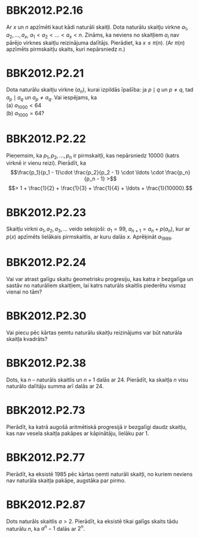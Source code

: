 # <lo-sample/> BBK2012.P2.16

Ar $x$ un $n$ apzīmēti kaut kādi naturāli skaitļi.
Dota naturālu skaitļu virkne $a_1,a_2,\ldots,a_x$, 
$a_1 < a_2 < \ldots < a_x < n$. 
Zināms, ka neviens no skaitļiem $a_i$ nav pārējo virknes 
skaitļu reizinājuma dalītājs. Pierādiet, ka $x \leq \pi(n)$. 
(Ar $\pi(n)$ apzīmēts pirmskaitļu skaits, kuri nepārsniedz $n$.)

<!--
questionType=Prove.ForAll
-->



# <lo-sample/> BBK2012.P2.21

Dota naturālu skaitļu virkne $(a_n)$, kurai izpildās īpašība:
ja $p \mid q$ un $p \neq q$, tad $a_p \mid a_q$ un 
$a_p \neq a_q$. Vai iespējams, ka  
(a) $a_{1000} < 64$  
(b) $a_{1000} = 64$?

<!--
questionType=ProveDisprove.Exists
-->



# <lo-sample/> BBK2012.P2.22

Pieņemsim, ka $p_1,p_2,\ldots,p_n$ ir pirmskaitļi, kas nepārsniedz
$10000$ (katrs virknē ir vienu reizi). Pierādīt, ka 
$$\frac{p_1}{p_1 - 1}\cdot \frac{p_2}{p_2 - 1} \cdot \ldots
\cdot \frac{p_n}{p_n - 1} >$$
$$> 1 + \frac{1}{2} + \frac{1}{3} + 
\frac{1}{4} + \ldots + \frac{1}{10000}.$$

<!--
questionType=Prove.ForAll
-->



# <LO-REFFF/> BBK2012.P2.23

Skaitļu virkni $a_1,a_2,a_3,\ldots$ veido sekojoši: 
$a_1 = 99$, $a_{n+1} = a_n + p(a_n)$, kur
ar $p(x)$ apzīmēts lielākais pirmskaitlis, ar kuru dalās $x$. 
Aprēķināt $a_{1999}$. 

<!--
mainEntry=LV.TST.1999.12.5
questionType=Find.Only
-->




# <lo-sample/> BBK2012.P2.24

Vai var atrast galīgu skaitu ģeometrisku progresiju, 
kas katra ir bezgalīga un sastāv no naturāliem skaitļiem, 
lai katrs naturāls skaitlis piederētu vismaz vienai no tām?

<!--
questionType=ProveDisprove.Exists
seeAlso=BBK2012.P1.52
-->



# <lo-sample/> BBK2012.P2.30

Vai piecu pēc kārtas ņemtu naturālu skaitļu 
reizinājums var būt naturāla skaitļa
kvadrāts?


<!--
sameAs=LV.TST.1988.9.1
-->



# <lo-sample/> BBK2012.P2.38

Dots, ka $n$ – naturāls skaitlis un $n+1$ dalās ar $24$. 
Pierādīt, ka skaitļa $n$ visu
naturālo dalītāju summa arī dalās ar $24$.

<!--
sameAs=LV.TST.1992.9.1
-->




# <lo-sample/> BBK2012.P2.73

Pierādīt, ka katrā augošā aritmētiskā progresijā 
ir bezgalīgi daudz skaitļu, kas nav
vesela skaitļa pakāpes ar kāpinātāju, lielāku par $1$.

<!--
sameAs=LV.TST.1984.9.1
-->



# <lo-sample/> BBK2012.P2.77

Pierādīt, ka eksistē $1985$ pēc kārtas ņemti naturāli skaitļi, 
no kuriem neviens nav naturāla skaitļa pakāpe, 
augstāka par pirmo.

<!--
sameAs=LV.TST.1985.11.2
-->




# <LO-REFFF/> BBK2012.P2.87

Dots naturāls skaitlis $a > 2$. 
Pierādīt, ka eksistē tikai galīgs skaits tādu naturālu
$n$, ka $a^n - 1$ dalās ar $2^n$.

<!--
mainEntry=LV.TST.1993.12.2
-->




